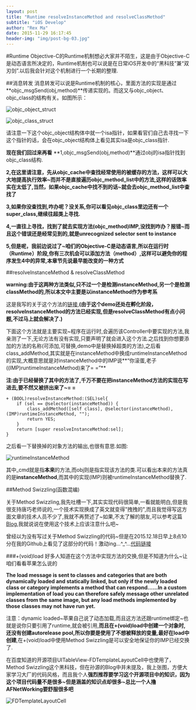 ```yaml
---
layout: post
title: "Runtime resolveInstanceMethod and resolveClassMethod"
subtitle: "iOS Develop"
author: "Rex Ma"
date: 2015-11-29 16:17:45
header-img: "img/post-bg-03.jpg"
---
```

#Runtime
Objective-C的Runtime机制想必大家并不陌生，这是由于Objective-C是动态语言所决定的，Runtime机制也可以说是在日常iOS开发中的“黑科技”兼“双刃剑”.以后我会针对这个机制进行一个长期的整理.

##消息转发
消息转发可以说是Runtime机制的核心，里面方法的实现是通过**objc_msgSend(obj,method)**传递实现的。而这又与objc\_object、objc\_class的结构有关。如图所示：

![objc_object_struct](http://machaotest.oss-cn-beijing.aliyuncs.com/picture/objc_object.png)

![objc_class_struct](http://machaotest.oss-cn-beijing.aliyuncs.com/picture/objc_class.png)

请注意一下这个objc\_object结构体中就一个isa指针，如果看官们自己去寻找一下这个指针的话，会在objc\_object结构体上看见其实isa是objc\_class指针.

**现在我们回过来再看**
**1,objc_msgSend(obj,method)**通过obj的isa指针找到objc_class结构.

**2,在这里请注意，先从objc\_cache中查找经常使用的被缓存的方法，这样可以大大地提高执行效率~而并不是直接遍历objc\_method_list中的方法,这样的话效率实在太低了,当然，如果objc\_cache中找不到的话~就会去objc_method_list中查找了**

**3,如果你没查找到,咋办呢？没关系,你可以看见objc\_class里边还有一个super_class,继续往超类上寻找.**

**4,一直往上寻找，找到了就去实现方法(objc\_method)IMP,没找到咋办？报错~而且这个错误还是经常见到的,就是unrecognized selector sent to instance**

**5,但是呢，我前边说过了~咱们的Objective-C是动态语言,所以在运行时（Runtime）阶段,你有三次机会可以添加方法（method）,这样可以避免你的程序发生4中的异常,本章节先说最早能改变的一种方式**

##resolveInstanceMethod & resolveClassMethod

**warning:由于这两种方法类似,只不过一个是检测instanceMethod,另一个是检测classMethod的,所以本文中主要是以instanceMethod作为参考系**

这是我写的关于这个方法的[链接](https://github.com/RexMa88/runtime-addMethod),**(由于这个demo还处在孵化阶段，resolveInstanceMethod的方法已经实现,但是resolveClassMethod有点小问题,不过马上就会解决了.)**

下面这个方法就是主要实现~程序在运行时,会遍历该Controller中要实现的方法,我亲测了一下,无论方法有没有实现,只要声明了就会进入这个方法.之后找到你想要添加的方法的名称(可添加,可替换,demo中是替换掉超类的方法),之后看class_addMethod,其实就是在instanceMethod中换成runtimeInstanceMethod的实现,大概意思就是对instanceMethod中的IMP说**“你滚蛋,老子((IMP)runtimeInstanceMethod)来了= =”**

**注:由于已经替换了其中的方法了,千万不要在把instanceMethod方法的实现在写进去,要不然又被挤出来了~= =**

	+ (BOOL)resolveInstanceMethod:(SEL)sel{
    	if (sel == @selector(instanceMethod)) {
        	class_addMethod([self class], @selector(instanceMethod),(IMP)runtimeInstanceMethod, "");
        	return YES;
    	}
    	return [super resolveInstanceMethod:sel];
	}
	
之后看一下替换掉的对象方法的输出,也很有意思.如图:

![runtimeInstanceMethod](http://machaotest.oss-cn-beijing.aliyuncs.com/picture/resolveInstanceMethod.png)

其中_cmd就是指**本来**的方法,而obj则是指实现该方法的类.可以看出本来的方法真的是**instanceMethod**,而其中的实现(IMP)则被runtimeInstanceMethod替换了.

##Method Swizzling(函数混编)

关于Method Swizzling,我先吐槽一下,其实实现代码很简单,一看就能明白,但是我很支持唐巧老师说的,一个技术实现换成了英文就变得"拽拽的",而且我觉得写这方面文章的技术人员不少了,我就不再赘述了~如果,不太了解的朋友,可以参考这篇[Blog](http://nshipster.com/method-swizzling/),我就说说在使用这个技术上应该注意什么吧~

曾经以为没有写过关于Method Swizzling的代码~但是在2015.12.18日早上8点10分在我的Github上看见了这部分的代码！激动ing...^_^...[代码链接](https://github.com/RexMa88/Method-Swizzling-Usage)

###+(void)load
好多人知道在这个方法中实现方法的交换,但是不知道为什么~让咱们看看苹果怎么说的

**The load message is sent to classes and categories that are both dynamically loaded and statically linked, but only if the newly loaded class or category implements a method that can respond......In a custom implementation of load you can therefore safely message other unrelated classes from the same image, but any load methods implemented by those classes may not have run yet.**

注意：dynamic loaded~苹果自己说了动态加载,而且这方法还跟runtime绑定~也就是说你只要引用了runtime,就会被引用,**而且在+(void)load中创建一个对象时,还没有创建autorelease pool,所以你要是使用了不想被释放的变量,最好在load中创建**,在+(void)load中使用Method Swizzling是可以安全地保证你的IMP已经交换了.

在百度知道的开源项目UITableView-FDTemplateLayoutCell中也使用了，Method Swizzling这个黑科技，但在孙源的Blog中并未提及，我上张图，方便大家学习大厂的代码风格，而且我个人**强烈推荐要学习这个开源项目中的知识，因为这个项目代码量不是很多~但是涵盖的知识点却很多~总比一个人撸AFNetWorking要舒服很多吧**

![FDTemplateLayoutCell](http://machaotest.oss-cn-beijing.aliyuncs.com/picture/Method%20Swizzling.png)

